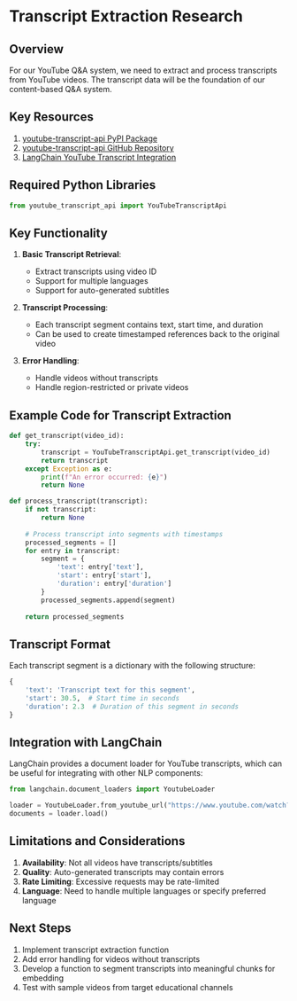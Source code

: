 # Transcript Extraction Research

## Overview
For our YouTube Q&A system, we need to extract and process transcripts from YouTube videos. The transcript data will be the foundation of our content-based Q&A system.

## Key Resources

1. [youtube-transcript-api PyPI Package](https://pypi.org/project/youtube-transcript-api/)
2. [youtube-transcript-api GitHub Repository](https://github.com/jdepoix/youtube-transcript-api)
3. [LangChain YouTube Transcript Integration](https://python.langchain.com/docs/integrations/document_loaders/youtube_transcript/)

## Required Python Libraries

```python
from youtube_transcript_api import YouTubeTranscriptApi
```

## Key Functionality

1. **Basic Transcript Retrieval**:
   - Extract transcripts using video ID
   - Support for multiple languages
   - Support for auto-generated subtitles

2. **Transcript Processing**:
   - Each transcript segment contains text, start time, and duration
   - Can be used to create timestamped references back to the original video

3. **Error Handling**:
   - Handle videos without transcripts
   - Handle region-restricted or private videos

## Example Code for Transcript Extraction

```python
def get_transcript(video_id):
    try:
        transcript = YouTubeTranscriptApi.get_transcript(video_id)
        return transcript
    except Exception as e:
        print(f"An error occurred: {e}")
        return None

def process_transcript(transcript):
    if not transcript:
        return None
    
    # Process transcript into segments with timestamps
    processed_segments = []
    for entry in transcript:
        segment = {
            'text': entry['text'],
            'start': entry['start'],
            'duration': entry['duration']
        }
        processed_segments.append(segment)
    
    return processed_segments
```

## Transcript Format

Each transcript segment is a dictionary with the following structure:
```python
{
    'text': 'Transcript text for this segment',
    'start': 30.5,  # Start time in seconds
    'duration': 2.3  # Duration of this segment in seconds
}
```

## Integration with LangChain

LangChain provides a document loader for YouTube transcripts, which can be useful for integrating with other NLP components:

```python
from langchain.document_loaders import YoutubeLoader

loader = YoutubeLoader.from_youtube_url("https://www.youtube.com/watch?v=VIDEO_ID", add_video_info=True)
documents = loader.load()
```

## Limitations and Considerations

1. **Availability**: Not all videos have transcripts/subtitles
2. **Quality**: Auto-generated transcripts may contain errors
3. **Rate Limiting**: Excessive requests may be rate-limited
4. **Language**: Need to handle multiple languages or specify preferred language

## Next Steps

1. Implement transcript extraction function
2. Add error handling for videos without transcripts
3. Develop a function to segment transcripts into meaningful chunks for embedding
4. Test with sample videos from target educational channels
